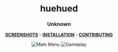 <div align="center">

# huehued
### Unknown


**[SCREENSHOTS](https://imgur.com/a/lcxp5sm)** -
**[INSTALLATION](https://github.com/Hypnootize/TF2-HUD-GitHub-Resources/blob/main/installation/windows_install.md)** -
**[CONTRIBUTING](https://github.com/Hypnootize/TF2-HUD-GitHub-Resources/blob/main/contributing/github_contributing.md)**

![Main Menu](https://i.imgur.com/kyLCmWv.png)
![Gameplay](https://i.imgur.com/TiwJ0s4.jpeg)
